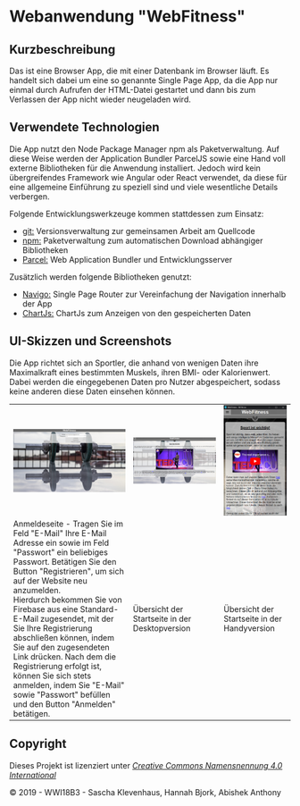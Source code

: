 Webanwendung "WebFitness"
===============================

Kurzbeschreibung
----------------

Das ist eine Browser App, die mit einer Datenbank im Browser läuft. Es handelt sich dabei
um eine so genannte Single Page App, da die App nur einmal durch
Aufrufen der HTML-Datei gestartet und dann bis zum Verlassen der
App nicht wieder neugeladen wird.

Verwendete Technologien
-----------------------

Die App nutzt den Node Package Manager npm als Paketverwaltung. Auf diese
Weise werden der Application Bundler ParcelJS sowie eine Hand voll externe
Bibliotheken für die Anwendung installiert. Jedoch wird kein übergreifendes
Framework wie Angular oder React verwendet, da diese für eine allgemeine
Einführung zu speziell sind und viele wesentliche Details verbergen.

Folgende Entwicklungswerkzeuge kommen stattdessen zum Einsatz:

 * [git:](https://sourceforge.net/projects/gitextensions/") Versionsverwaltung zur gemeinsamen Arbeit am Quellcode
 * [npm:](https://nodejs.org/") Paketverwaltung zum automatischen Download abhängiger Bibliotheken
 * [Parcel:](https://parceljs.org/") Web Application Bundler und Entwicklungsserver

Zusätzlich werden folgende Bibliotheken genutzt:

 * [Navigo:](https://github.com/krasimir/navigo) Single Page Router zur Vereinfachung der Navigation innerhalb der App
 * [ChartJs:](https://www.chartjs.org/) ChartJs zum Anzeigen von den gespeicherten Daten

UI-Skizzen und Screenshots
--------------------------

Die App richtet sich an Sportler, die anhand von wenigen Daten ihre Maximalkraft eines bestimmten Muskels,
ihren BMI- oder Kalorienwert. Dabei werden die eingegebenen Daten pro Nutzer abgespeichert, sodass keine anderen
diese Daten einsehen können.<br>


<table style="max-width: 100%;">
    <tr>
        <td>
            <img src="src/resources/readMePics/Anmeldeseite.png" style="display: block; width: 100%;" />
        </td>
        <td>
            <img src="src/resources/readMePics/Startseite_desktop.png" style="display: block; width: 100%;" />
        </td>
        <td>
            <img src="src/resources/readMePics/Startseite_handy.PNG" style="display: block; width: 100%;" />
        </td>
    </tr>
    <tr>
        <td>
            Anmeldeseite - Tragen Sie im Feld "E-Mail" Ihre E-Mail Adresse ein sowie im Feld "Passwort" ein beliebiges Passwort.
            Betätigen Sie den Button "Registrieren", um sich auf der Website neu anzumelden. <br>
            Hierdurch bekommen Sie von Firebase aus eine Standard-E-Mail zugesendet, mit der Sie Ihre Registrierung abschließen können,
            indem Sie auf den zugesendeten Link drücken.
            Nach dem die Registrierung erfolgt ist, können Sie sich stets anmelden, indem Sie "E-Mail" sowie "Passwort" befüllen und
            den Button "Anmelden" betätigen. 
        </td>
        <td>
            Übersicht der Startseite in der Desktopversion
        </td>
        <td>
            Übersicht der Startseite in der Handyversion
        </td>
    </tr>
</table>

Copyright
---------

Dieses Projekt ist lizenziert unter
[_Creative Commons Namensnennung 4.0 International_](http://creativecommons.org/licenses/by/4.0/)

© 2019 - WWI18B3 - Sascha Klevenhaus, Hannah Bjork, Abishek Anthony
